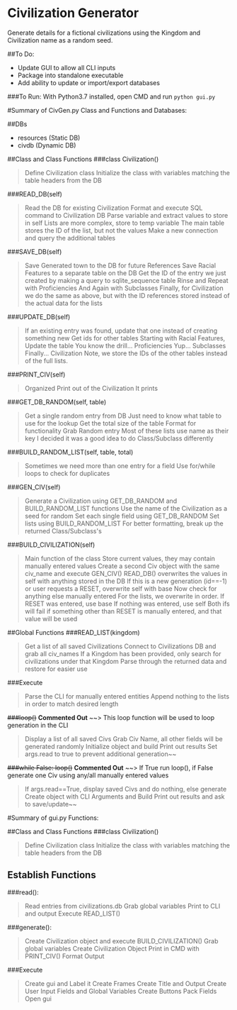 # Civilization Generator
Generate details for a fictional civilizations using the Kingdom and Civilization name as a random seed.

##To Do:
* Update GUI to allow all CLI inputs
* Package into standalone executable
* Add ability to update or import/export databases

###To Run:
With Python3.7 installed, open CMD and run `python gui.py`

#Summary of CivGen.py Class and Functions and Databases:

##DBs
* resources (Static DB)
* civdb (Dynamic DB)

##Class and Class Functions
###class Civilization()
> Define Civilization class
> Initialize the class with variables matching the table headers from the DB

###READ_DB(self)
> Read the DB for existing Civilization
> Format and execute SQL command to Civilization DB
> Parse variable and extract values to store in self
> Lists are more complex, store to temp variable
> The main table stores the ID of the list, but not the values
> Make a new connection and query the additional tables

###SAVE_DB(self)
> Save Generated town to the DB for future References
> Save Racial Features to a separate table on the DB
> Get the ID of the entry we just created by making a query to sqlite_sequence table
> Rinse and Repeat with Proficiencies
> And Again with Subclasses
> Finally, for Civilization we do the same as above, but with the ID references stored instead of the actual data for the lists

###UPDATE_DB(self)
> If an existing entry was found, update that one instead of creating something new
> Get ids for other tables
> Starting with Racial Features, Update the table
> You know the drill... Proficiencies
> Yup... Subclasses
> Finally... Civilization
> Note, we store the IDs of the other tables instead of the full lists.

###PRINT_CIV(self)
> Organized Print out of the Civilization
> It prints

###GET_DB_RANDOM(self, table)
> Get a single random entry from DB
> Just need to know what table to use for the lookup
> Get the total size of the table
> Format for functionality
> Grab Random entry
> Most of these lists use name as their key
> I decided it was a good idea to do Class/Subclass differently

###BUILD_RANDOM_LIST(self, table, total)
> Sometimes we need more than one entry for a field
> Use for/while loops to check for duplicates

###GEN_CIV(self)
> Generate a Civilization using GET_DB_RANDOM and BUILD_RANDOM_LIST functions
> Use the name of the Civilization as a seed for random
> Set each single field using GET_DB_RANDOM
> Set lists using BUILD_RANDOM_LIST
> For better formatting, break up the returned Class/Subclass's

###BUILD_CIVILIZATION(self)
> Main function of the class
> Store current values, they may contain manually entered values
> Create a second Civ object with the same civ_name and execute GEN_CIV()
> READ_DB() overwrites the values in self with anything stored in the DB
> If this is a new generation (id==-1) or user requests a RESET, overwrite self with base
> Now check for anything else manually entered
> For the lists, we overwrite in order.
> If RESET was entered, use base
> If nothing was entered, use self
> Both ifs will fail if something other than RESET is manually entered, and that value will be used

##Global Functions
###READ_LIST(kingdom)
> Get a list of all saved Civilizations
> Connect to Civilizations DB and grab all civ_names
> If a Kingdom has been provided, only search for civilizations under that Kingdom
> Parse through the returned data and restore for easier use

###Execute
> Parse the CLI for manually entered entities
> Append nothing to the lists in order to match desired length

~~###loop()~~ **Commented Out**
~~> This loop function will be used to loop generation in the CLI
> Display a list of all saved Civs
> Grab Civ Name, all other fields will be generated randomly
> Initialize object and build
> Print out results
> Set args.read to true to prevent additional generation~~

~~###while False: loop()~~ **Commented Out**
~~> If True run loop(), if False generate one Civ using any/all manually entered values
> If args.read==True, display saved Civs and do nothing, else generate
> Create object with CLI Arguments and Build
> Print out results and ask to save/update~~

#Summary of gui.py Functions:

##Class and Class Functions
###class Civilization()
> Define Civilization class
> Initialize the class with variables matching the table headers from the DB


## Establish Functions
###read():
> Read entries from civilizations.db
> Grab global variables
> Print to CLI and output
> Execute READ_LIST()

###generate():
> Create Civilization object and execute BUILD_CIVILIZATION()
> Grab global variables
> Create Civilization Object
> Print in CMD with PRINT_CIV()
> Format Output

###Execute
> Create gui and Label it
> Create Frames
> Create Title and Output
> Create User Input Fields and Global Variables
> Create Buttons
> Pack Fields
> Open gui
